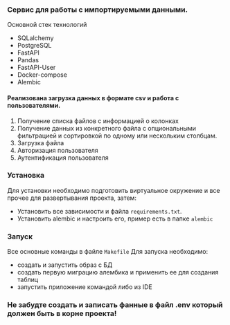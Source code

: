 ### Cервис для работы с импортируемыми данными.

Основной стек технологий
- SQLalchemy
- PostgreSQL
- FastAPI
- Pandas
- FastAPI-User
- Docker-compose
- Alembic

#### Реализована загрузка данных в формате csv и работа с пользователями. 

1. Получение списка файлов с информацией о колонках
2. Получение данных из конкретного файла с опциональными фильтрацией и сортировкой по одному
   или нескольким столбцам.
3. Загрузка файла
4. Авторизация пользователя
5. Аутентификация пользователя

### Установка
Для установки необходимо подготовить виртуальное окружение и все прочее для развертывания проекта, затем:
- Установить все зависимости и файла `requirements.txt`.
- Установить alembic и настроить его, пример есть в папке `alembic`

### Запуск
Все основные команды в файле `Makefile`
Для запуска необходимо:
- создать и запустить образ с БД 
- создать первую миграцию алембика и применить ее для создания таблиц
- запустить приложение командой либо из IDE

### Не забудте создать и записать фанные в файл .env который должен быть в корне проекта! 



